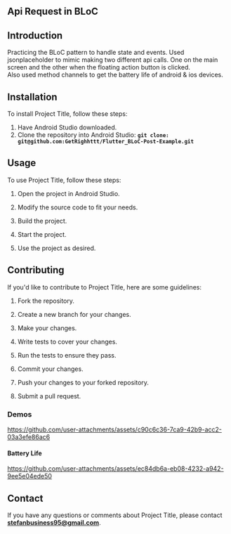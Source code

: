## **Api Request in BLoC**

## **Introduction**
Practicing the BLoC pattern to handle state and events.
Used jsonplaceholder to mimic making two different api calls. One on the main
screen and the other when the floating action button is clicked.<br>
Also used method channels to get the battery life of android & ios devices.

## **Installation**

To install Project Title, follow these steps:

 
1. Have Android Studio downloaded.
2. Clone the repository into Android Studio: **`git clone: git@github.com:GetRighhttt/Flutter_BLoC-Post-Example.git`**

## **Usage**

To use Project Title, follow these steps:

1. Open the project in Android Studio.

2. Modify the source code to fit your needs.

3. Build the project.

4. Start the project.

5. Use the project as desired.

## **Contributing**

If you'd like to contribute to Project Title, here are some guidelines:
 

1. Fork the repository.

2. Create a new branch for your changes.

3. Make your changes.

4. Write tests to cover your changes.

5. Run the tests to ensure they pass.

6. Commit your changes.

7. Push your changes to your forked repository.

8. Submit a pull request.

### Demos

https://github.com/user-attachments/assets/c90c6c36-7ca9-42b9-acc2-03a3efe86ac6

#### Battery Life
https://github.com/user-attachments/assets/ec84db6a-eb08-4232-a942-9ee5e04ede50


## **Contact**

If you have any questions or comments about Project Title, please contact **stefanbusiness95@gmail.com**.
